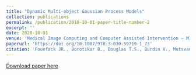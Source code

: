 ```yaml
---
title: "Dynamic Multi-object Gaussian Process Models"
collection: publications
permalink: /publication/2010-10-01-paper-title-number-2
excerpt: ''
date: 2020-10-01
venue: 'Medical Image Computing and Computer Assisted Intervention – MICCAI 2020'
paperurl: 'https://doi.org/10.1007/978-3-030-59719-1_73'
citation: 'Fouefack JR., Borotikar B., Douglas T.S., Burdin V., Mutsvangwa T.E.M. (2020) . &quot;Dynamic Multi-object Gaussian Process Models.&quot; <i> In: Martel A.L. et al. (eds) Medical Image Computing and Computer Assisted Intervention – MICCAI 2020. MICCAI 2020. Lecture Notes in Computer Science, vol 12264. Springer, Cham. </i>'
---
```



[Download paper here](https://link.springer.com/content/pdf/10.1007%2F978-3-030-59719-1_73.pdf)

